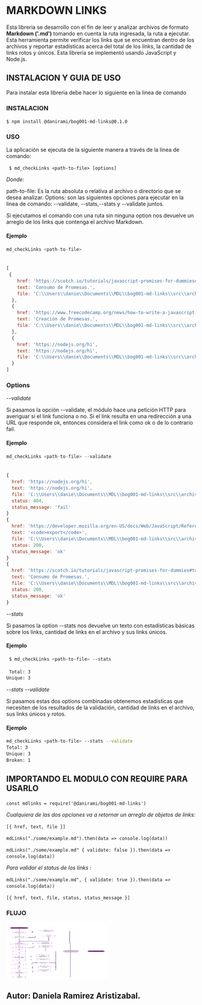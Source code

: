 #  MARKDOWN LINKS 
Esta libreria  se desarrollo con el fin de leer y analizar archivos de formato **Markdown ('.md')** tomando en cuenta la ruta ingresada, la ruta a ejecutar. Esta herramienta permite verificar los links que se encuentran dentro de los archivos y reportar estadísticas acerca del total de los links, la cantidad de links rotos y únicos. Esta libreria se implementó usando JavaScript y Node.js.
 

##  INSTALACION Y GUIA DE USO

Para instalar esta libreria debe hacer lo siguiente en la linea de comando

### INSTALACION

`$ npm install @danirami/bog001-md-links@0.1.0`


### USO

La aplicación se ejecuta de la siguiente manera a través de la linea de comando:


 ` $ md_checkLinks <path-to-file> [options]`



_Donde:_

path-to-file: Es la ruta absoluta o relativa al archivo o directorio que se desea analizar.
Options: son las siguientes opciones para ejecutar en la linea de comando: --validate, --stats,--stats y --validate juntos.

Si ejecutamos el comando  con una ruta sin ninguna option nos devuelve un arreglo de los links que contenga el archivo Markdown.

 
#### Ejemplo

```js
md_checkLinks <path-to-file>


[
 {
    href: 'https://scotch.io/tutorials/javascript-promises-for-dummies#toc-consuming-promises',
    text: 'Consumo de Promesas.',
    file: 'C:\\Users\\danie\\Documents\\MDL\\bog001-md-links\\src\\archivo.md'
  },
  {
    href: 'https://www.freecodecamp.org/news/how-to-write-a-javascript-promise-4ed8d44292b8/',
    text: 'Creación de Promesas.',
    file: 'C:\\Users\\danie\\Documents\\MDL\\bog001-md-links\\src\\archivo.md'
  },
  {
    href: 'https://nodejs.org/hi',
    text: 'https://nodejs.org/hi',
    file: 'C:\\Users\\danie\\Documents\\MDL\\bog001-md-links\\src\\archivo.md'
  }
]
```

### Options


_--validate_

Si pasamos la opción --validate, el módulo hace una petición HTTP para averiguar si el link funciona o no. Si el link resulta en una redirección a una URL que responde ok, entonces considera el link como ok o de lo contrario fail.


#### Ejemplo

```js
md_checkLinks <path-to-file> --validate

 
{
  href: 'https://nodejs.org/hi',
  text: 'https://nodejs.org/hi',
  file: 'C:\\Users\\danie\\Documents\\MDL\\bog001-md-links\\src\\archivo.md',
  status: 404,
  status_message: 'fail'
}
{
  href: 'https://developer.mozilla.org/en-US/docs/Web/JavaScript/Reference/Statements/export/',
  text: '<code>export</code>',
  file: 'C:\\Users\\danie\\Documents\\MDL\\bog001-md-links\\src\\archivo.md',
  status: 200,
  status_message: 'ok'
}
{
  href: 'https://scotch.io/tutorials/javascript-promises-for-dummies#toc-consuming-promises',
  text: 'Consumo de Promesas.',
  file: 'C:\\Users\\danie\\Documents\\MDL\\bog001-md-links\\src\\archivo.md',
  status: 200,
  status_message: 'ok'
}
```

 _--stats_

Si pasamos la option --stats nos devuelve un texto con estadísticas básicas sobre los links, cantidad de links en el archivo y sus links únicos.


#### Ejemplo

```sh
 $ md_checkLinks <path-to-file> --stats

 Total: 3
Unique: 3 
```


_--stats --validate_

Si pasamos estas dos options combinadas obtenemos  estadísticas que necesiten de los resultados de la validación, cantidad de links en el archivo, sus links únicos y rotos.


#### Ejemplo

```sh
md_checkLinks <path-to-file> --stats --validate
Total: 3
Unique: 3
Broken: 1
```


## IMPORTANDO EL  MODULO  CON  REQUIRE  PARA USARLO


`const mdlinks = require('@danirami/bog001-md-links')`

_Cualquiera de las dos opciones va a retornar un arreglo de objetos de links:_

 ``[{ href, text, file }]``


`mdLinks("./some/example.md").then(data => console.log(data))`


`mdLinks("./some/example.md" { validate: false }).then(data => console.log(data))`




_Para validar el status de los links  :_

`mdLinks("./some/example.md", { validate: true }).then(data => console.log(data))`

`[{ href, text, file, status, status_message }]`




### FLUJO 

<img width='270' height='150' src='img/flujo.png' alt='diagrama'>
 


## Autor: Daniela Ramirez  Aristizabal.